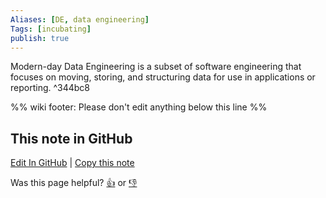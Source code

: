 ```yaml
---
Aliases: [DE, data engineering]
Tags: [incubating]
publish: true
---
```


Modern-day Data Engineering is a subset of software engineering that focuses on moving, storing, and structuring data for use in applications or reporting. ^344bc8

%% wiki footer: Please don't edit anything below this line %%

## This note in GitHub

<span class="git-footer">[Edit In GitHub](https://github.dev/data-engineering-community/data-engineering-wiki/blob/main/Concepts/Data%20Engineering.md "git-hub-edit-note") | [Copy this note](https://raw.githubusercontent.com/data-engineering-community/data-engineering-wiki/main/Concepts/Data%20Engineering.md "git-hub-copy-note")</span>

<span class="git-footer">Was this page helpful?
[👍](https://tally.so/r/mOaxjk?rating=Yes&url=https://dataengineering.wiki/Concepts/Data%20Engineering) or [👎](https://tally.so/r/mOaxjk?rating=No&url=https://dataengineering.wiki/Concepts/Data%20Engineering)</span>
